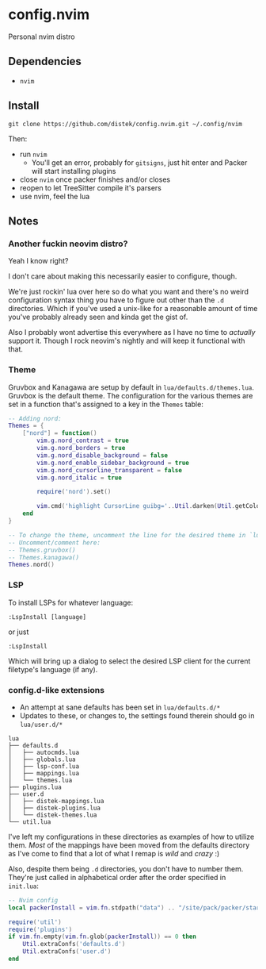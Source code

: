 # config.nvim

Personal nvim distro

## Dependencies
* `nvim`

## Install
```
git clone https://github.com/distek/config.nvim.git ~/.config/nvim
```

Then:
* run `nvim`
    * You'll get an error, probably for `gitsigns`, just hit enter and Packer will start installing plugins
* close `nvim` once packer finishes and/or closes
* reopen to let TreeSitter compile it's parsers
* use nvim, feel the lua

## Notes

### Another fuckin neovim distro?
Yeah I know right?

I don't care about making this necessarily easier to configure, though.

We're just rockin' lua over here so do what you want and there's no weird configuration syntax thing you have to figure out other than the `.d` directories. Which if you've used a unix-like for a reasonable amount of time you've probably already seen and kinda get the gist of.

Also I probably wont advertise this everywhere as I have no time to _actually_ support it. Though I rock neovim's nightly and will keep it functional with that.

### Theme

Gruvbox and Kanagawa are setup by default in `lua/defaults.d/themes.lua`. Gruvbox is the default theme.
The configuration for the various themes are set in a function that's assigned to a key in the `Themes` table:
```lua
-- Adding nord:
Themes = {
    ["nord"] = function()
        vim.g.nord_contrast = true
        vim.g.nord_borders = true
        vim.g.nord_disable_background = false
        vim.g.nord_enable_sidebar_background = true
        vim.g.nord_cursorline_transparent = false
        vim.g.nord_italic = true

        require('nord').set()

        vim.cmd('highlight CursorLine guibg='..Util.darken(Util.getColor("Normal", "bg#"), 0.8))
    end
}

-- To change the theme, uncomment the line for the desired theme in `lua/user.d/distek-themes.lua`:
-- Uncomment/comment here:
-- Themes.gruvbox()
-- Themes.kanagawa()
Themes.nord()
```

### LSP

To install LSPs for whatever language:

```
:LspInstall [language]
```

or just

```
:LspInstall
```

Which will bring up a dialog to select the desired LSP client for the current filetype's language (if any).

### config.d-like extensions

* An attempt at sane defaults has been set in `lua/defaults.d/*`
* Updates to these, or changes to, the settings found therein should go in `lua/user.d/*`

```
lua
├── defaults.d
│   ├── autocmds.lua
│   ├── globals.lua
│   ├── lsp-conf.lua
│   ├── mappings.lua
│   └── themes.lua
├── plugins.lua
├── user.d
│   ├── distek-mappings.lua
│   ├── distek-plugins.lua
│   └── distek-themes.lua
└── util.lua
```

I've left my configurations in these directories as examples of how to utilize them. _Most_ of the mappings have been moved from the defaults directory as I've come to find that a lot of what I remap is _wild_ and _crazy_ :)

Also, despite them being `.d` directories, you don't have to number them. They're just called in alphabetical order after the order specified in `init.lua`:

```lua
-- Nvim config
local packerInstall = vim.fn.stdpath("data") .. "/site/pack/packer/start/packer.nvim"

require('util')
require('plugins')
if vim.fn.empty(vim.fn.glob(packerInstall)) == 0 then
    Util.extraConfs('defaults.d')
    Util.extraConfs('user.d')
end
```

